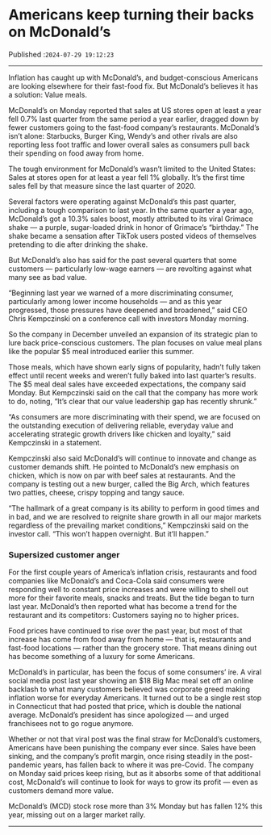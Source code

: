 # Americans keep turning their backs on McDonald’s

Published :`2024-07-29 19:12:23`

---

Inflation has caught up with McDonald’s, and budget-conscious Americans are looking elsewhere for their fast-food fix. But McDonald’s believes it has a solution: Value meals.

McDonald’s on Monday reported that sales at US stores open at least a year fell 0.7% last quarter from the same period a year earlier, dragged down by fewer customers going to the fast-food company’s restaurants. McDonald’s isn’t alone: Starbucks, Burger King, Wendy’s and other rivals are also reporting less foot traffic and lower overall sales as consumers pull back their spending on food away from home.

The tough environment for McDonald’s wasn’t limited to the United States: Sales at stores open for at least a year fell 1% globally. It’s the first time sales fell by that measure since the last quarter of 2020.

Several factors were operating against McDonald’s this past quarter, including a tough comparison to last year. In the same quarter a year ago, McDonald’s got a 10.3% sales boost, mostly attributed to its viral Grimace shake — a purple, sugar-loaded drink in honor of Grimace’s “birthday.” The shake became a sensation after TikTok users posted videos of themselves pretending to die after drinking the shake.

But McDonald’s also has said for the past several quarters that some customers — particularly low-wage earners — are revolting against what many see as bad value.

“Beginning last year we warned of a more discriminating consumer, particularly among lower income households — and as this year progressed, those pressures have deepened and broadened,” said CEO Chris Kempczinski on a conference call with investors Monday morning.

So the company in December unveiled an expansion of its strategic plan to lure back price-conscious customers. The plan focuses on value meal plans like the popular $5 meal introduced earlier this summer.

Those meals, which have shown early signs of popularity, hadn’t fully taken effect until recent weeks and weren’t fully baked into last quarter’s results. The $5 meal deal sales have exceeded expectations, the company said Monday. But Kempczinski said on the call that the company has more work to do, noting, “It’s clear that our value leadership gap has recently shrunk.”

“As consumers are more discriminating with their spend, we are focused on the outstanding execution of delivering reliable, everyday value and accelerating strategic growth drivers like chicken and loyalty,” said Kempczinski in a statement.

Kempczinski also said McDonald’s will continue to innovate and change as customer demands shift. He pointed to McDonald’s new emphasis on chicken, which is now on par with beef sales at restaurants. And the company is testing out a new burger, called the Big Arch, which features two patties, cheese, crispy topping and tangy sauce.

“The hallmark of a great company is its ability to perform in good times and in bad, and we are resolved to reignite share growth in all our major markets regardless of the prevailing market conditions,” Kempczinski said on the investor call. “This won’t happen overnight. But it’ll happen.”

### Supersized customer anger

For the first couple years of America’s inflation crisis, restaurants and food companies like McDonald’s and Coca-Cola said consumers were responding well to constant price increases and were willing to shell out more for their favorite meals, snacks and treats. But the tide began to turn last year. McDonald’s then reported what has become a trend for the restaurant and its competitors: Customers saying no to higher prices.

Food prices have continued to rise over the past year, but most of that increase has come from food away from home — that is, restaurants and fast-food locations — rather than the grocery store. That means dining out has become something of a luxury for some Americans.

McDonald’s in particular, has been the focus of some consumers’ ire. A viral social media post last year showing an $18 Big Mac meal set off an online backlash to what many customers believed was corporate greed making inflation worse for everyday Americans. It turned out to be a single rest stop in Connecticut that had posted that price, which is double the national average. McDonald’s president has since apologized — and urged franchisees not to go rogue anymore.

Whether or not that viral post was the final straw for McDonald’s customers, Americans have been punishing the company ever since. Sales have been sinking, and the company’s profit margin, once rising steadily in the post-pandemic years, has fallen back to where it was pre-Covid. The company on Monday said prices keep rising, but as it absorbs some of that additional cost, McDonald’s will continue to look for ways to grow its profit — even as customers demand more value.

McDonald’s (MCD) stock rose more than 3% Monday but has fallen 12% this year, missing out on a larger market rally.

---

